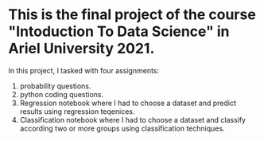 # This is the final project of the course "Intoduction To Data Science" in Ariel University 2021.
In this project, I tasked with four assignments:
1. probability questions. 
2. python coding questions.
3. Regression notebook where I had to choose a dataset and predict results using regression teqenices.
4. Classification notebook where I had to choose a dataset and classify according two or more groups using classification techniques.
